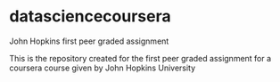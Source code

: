 # datasciencecoursera
John Hopkins first peer graded assignment

This is the repository created for the first peer graded assignment for a coursera course given by John Hopkins University
